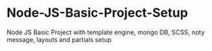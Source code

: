 # Node-JS-Basic-Project-Setup
Node JS Basic Project with template engine, mongo DB, SCSS, noty message, layouts and partials setup

